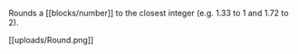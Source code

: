 Rounds a [[blocks/number]] to the closest integer (e.g. 1.33 to 1 and 1.72 to 2).

[[uploads/Round.png]]